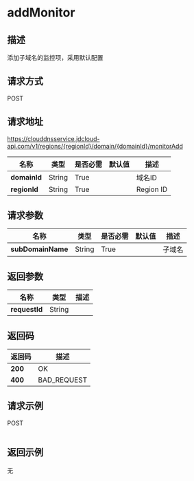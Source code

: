 # addMonitor


## 描述
添加子域名的监控项，采用默认配置

## 请求方式
POST

## 请求地址
https://clouddnsservice.jdcloud-api.com/v1/regions/{regionId}/domain/{domainId}/monitorAdd

|名称|类型|是否必需|默认值|描述|
|---|---|---|---|---|
|**domainId**|String|True||域名ID|
|**regionId**|String|True||Region ID|

## 请求参数
|名称|类型|是否必需|默认值|描述|
|---|---|---|---|---|
|**subDomainName**|String|True||子域名|


## 返回参数
|名称|类型|描述|
|---|---|---|
|**requestId**|String||



## 返回码
|返回码|描述|
|---|---|
|**200**|OK|
|**400**|BAD_REQUEST|

## 请求示例
POST
```

```

## 返回示例
无
